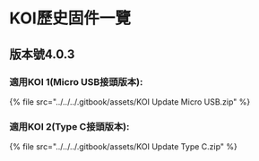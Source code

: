 # KOI歷史固件一覽

## 版本號4.0.3

### 適用KOI 1(Micro USB接頭版本):

{% file src="../../../.gitbook/assets/KOI Update Micro USB.zip" %}

### 適用KOI 2(Type C接頭版本):

{% file src="../../../.gitbook/assets/KOI Update Type C.zip" %}
